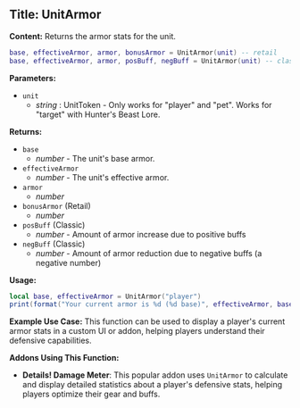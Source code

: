 ## Title: UnitArmor

**Content:**
Returns the armor stats for the unit.
```lua
base, effectiveArmor, armor, bonusArmor = UnitArmor(unit) -- retail
base, effectiveArmor, armor, posBuff, negBuff = UnitArmor(unit) -- classic
```

**Parameters:**
- `unit`
  - *string* : UnitToken - Only works for "player" and "pet". Works for "target" with Hunter's Beast Lore.

**Returns:**
- `base`
  - *number* - The unit's base armor.
- `effectiveArmor`
  - *number* - The unit's effective armor.
- `armor`
  - *number*
- `bonusArmor` (Retail)
  - *number*
- `posBuff` (Classic)
  - *number* - Amount of armor increase due to positive buffs
- `negBuff` (Classic)
  - *number* - Amount of armor reduction due to negative buffs (a negative number)

**Usage:**
```lua
local base, effectiveArmor = UnitArmor("player")
print(format("Your current armor is %d (%d base)", effectiveArmor, base))
```

**Example Use Case:**
This function can be used to display a player's current armor stats in a custom UI or addon, helping players understand their defensive capabilities.

**Addons Using This Function:**
- **Details! Damage Meter**: This popular addon uses `UnitArmor` to calculate and display detailed statistics about a player's defensive stats, helping players optimize their gear and buffs.